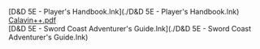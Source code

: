 [D&D 5E - Player's Handbook.lnk](./D&D 5E - Player's Handbook.lnk)  
[Calavin++.pdf](./Calavin++.pdf)  
[D&D 5E - Sword Coast Adventurer's Guide.lnk](./D&D 5E - Sword Coast Adventurer's Guide.lnk)  

